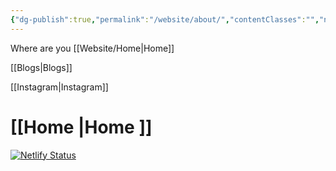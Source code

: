 ```yaml
---
{"dg-publish":true,"permalink":"/website/about/","contentClasses":"","noteIcon":""}
---
```


Where are you
[[Website/Home\|Home]]

[[Blogs\|Blogs]]

[[Instagram\|Instagram]]
# [[Home \|Home ]]


[![Netlify Status](https://api.netlify.com/api/v1/badges/03c783ab-cee1-483c-ab18-cbdc458069b7/deploy-status)](https://app.netlify.com/sites/edumonkeys/deploys)